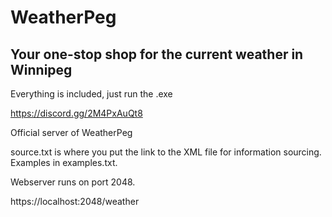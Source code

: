 # WeatherPeg

## Your one-stop shop for the current weather in Winnipeg

Everything is included, just run the .exe

https://discord.gg/2M4PxAuQt8

Official server of WeatherPeg

source.txt is where you put the link to the XML file for information sourcing. Examples in examples.txt. 

Webserver runs on port 2048. 

https://localhost:2048/weather
